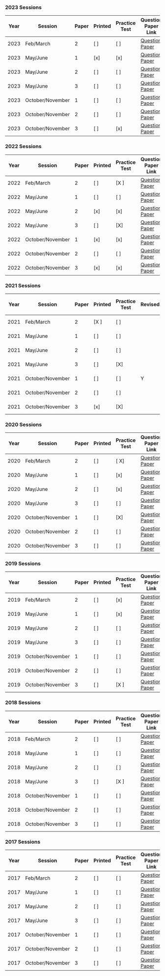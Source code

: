### 2023 Sessions

| Year | Session           | Paper | Printed    | Practice Test | Question Paper Link | Mark Scheme Link |
|------|-------------------|-------|------------|---------------|---------------------|------------------|
| 2023 | Feb/March         | 2     | [ ]        | [ ]           | [Question Paper](https://dynamicpapers.com/wp-content/uploads/2015/09/0680_m23_qp_22.pdf) | [Mark Scheme](https://dynamicpapers.com/wp-content/uploads/2015/09/0680_m23_ms_22.pdf) |
| 2023 | May/June          | 1     | [x]         | [x]           | [Question Paper](https://dynamicpapers.com/wp-content/uploads/2015/09/0680_s23_qp_21.pdf) | [Mark Scheme](https://dynamicpapers.com/wp-content/uploads/2015/09/0680_s23_ms_21.pdf) |
| 2023 | May/June          | 2     | [ ]      | [ ]           | [Question Paper](https://dynamicpapers.com/wp-content/uploads/2015/09/0680_s23_qp_22.pdf) | [Mark Scheme](https://dynamicpapers.com/wp-content/uploads/2015/09/0680_s23_ms_22.pdf) |
| 2023 | May/June          | 3     | [ ]             | [ ]           | [Question Paper](https://dynamicpapers.com/wp-content/uploads/2015/09/0680_s23_qp_23.pdf) | [Mark Scheme](https://dynamicpapers.com/wp-content/uploads/2015/09/0680_s23_ms_23.pdf) |
| 2023 | October/November  | 1     | [ ]             | [ ]           | [Question Paper](https://dynamicpapers.com/wp-content/uploads/2015/09/0680_w23_qp_21.pdf) | [Mark Scheme](https://dynamicpapers.com/wp-content/uploads/2015/09/0680_w23_ms_21.pdf) |
| 2023 | October/November  | 2     | [ ]         | [ ]           | [Question Paper](https://dynamicpapers.com/wp-content/uploads/2015/09/0680_w23_qp_22.pdf) | [Mark Scheme](https://dynamicpapers.com/wp-content/uploads/2015/09/0680_w23_ms_22.pdf) |
| 2023 | October/November  | 3     | [ ]         | [x]           | [Question Paper](https://dynamicpapers.com/wp-content/uploads/2015/09/0680_w23_qp_23.pdf) | [Mark Scheme](https://dynamicpapers.com/wp-content/uploads/2015/09/0680_w23_ms_23.pdf) |


### 2022 Sessions

| Year | Session           | Paper | Printed    | Practice Test | Question Paper Link | Mark Scheme Link |
|------|-------------------|-------|------------|---------------|---------------------|------------------|
| 2022 | Feb/March         | 2     | [ ]         | [X ]             | [Question Paper](https://dynamicpapers.com/wp-content/uploads/2015/09/0680_m22_qp_22.pdf) | [Mark Scheme](https://dynamicpapers.com/wp-content/uploads/2015/09/0680_m22_ms_22.pdf) |
| 2022 | May/June          | 1     | [ ]         | [ ]             | [Question Paper](https://dynamicpapers.com/wp-content/uploads/2015/09/0680_s22_qp_21.pdf) | [Mark Scheme](https://dynamicpapers.com/wp-content/uploads/2015/09/0680_s22_ms_21.pdf) |
| 2022 | May/June          | 2     | [x]         | [x]             | [Question Paper](https://dynamicpapers.com/wp-content/uploads/2015/09/0680_s22_qp_22.pdf) | [Mark Scheme](https://dynamicpapers.com/wp-content/uploads/2015/09/0680_s22_ms_22.pdf) |
| 2022 | May/June          | 3     | [ ]         | [X]             | [Question Paper](https://dynamicpapers.com/wp-content/uploads/2015/09/0680_s22_qp_23.pdf) | [Mark Scheme](https://dynamicpapers.com/wp-content/uploads/2015/09/0680_s22_ms_23.pdf) |
| 2022 | October/November  | 1     | [x]         | [x]             | [Question Paper](https://dynamicpapers.com/wp-content/uploads/2015/09/0680_w22_qp_21.pdf) | [Mark Scheme](https://dynamicpapers.com/wp-content/uploads/2015/09/0680_w22_ms_21.pdf) |
| 2022 | October/November  | 2     | [ ]         | [ ]             | [Question Paper](https://dynamicpapers.com/wp-content/uploads/2015/09/0680_w22_qp_22.pdf) | [Mark Scheme](https://dynamicpapers.com/wp-content/uploads/2015/09/0680_w22_ms_22.pdf) |
| 2022 | October/November  | 3     | [x]         | [x]             | [Question Paper](https://dynamicpapers.com/wp-content/uploads/2015/09/0680_w22_qp_23.pdf) | [Mark Scheme](https://dynamicpapers.com/wp-content/uploads/2015/09/0680_w22_ms_23.pdf) |

### 2021 Sessions

| Year | Session           | Paper | Printed    | Practice Test | Revised?|Question Paper Link | Mark Scheme Link |
|------|-------------------|-------|------------|---------------|---------|------------|------------------|
| 2021 | Feb/March         | 2     | [X ]         | [ ]             | |[Question Paper](https://dynamicpapers.com/wp-content/uploads/2015/09/0680_m21_qp_22.pdf) | [Mark Scheme](https://dynamicpapers.com/wp-content/uploads/2015/09/0680_m21_ms_22.pdf) |
| 2021 | May/June          | 1     | [ ]         | [ ]             | |[Question Paper](https://dynamicpapers.com/wp-content/uploads/2015/09/0680_s21_qp_21.pdf) | [Mark Scheme](https://dynamicpapers.com/wp-content/uploads/2015/09/0680_s21_ms_21.pdf) |
| 2021 | May/June          | 2     | [ ]         | [ ]             | |[Question Paper](https://dynamicpapers.com/wp-content/uploads/2015/09/0680_s21_qp_22.pdf) | [Mark Scheme](https://dynamicpapers.com/wp-content/uploads/2015/09/0680_s21_ms_22.pdf) |
| 2021 | May/June          | 3     | [ ]         | [X]             | |[Question Paper](https://dynamicpapers.com/wp-content/uploads/2015/09/0680_s21_qp_23.pdf) | [Mark Scheme](https://dynamicpapers.com/wp-content/uploads/2015/09/0680_s21_ms_23.pdf) |
| 2021 | October/November  | 1     | [ ]         | [ ]             | Y|[Question Paper](https://dynamicpapers.com/wp-content/uploads/2015/09/0680_w21_qp_21.pdf) | [Mark Scheme](https://dynamicpapers.com/wp-content/uploads/2015/09/0680_w21_ms_21.pdf) |
| 2021 | October/November  | 2     | [ ]         | [ ]             | |[Question Paper](https://dynamicpapers.com/wp-content/uploads/2015/09/0680_w21_qp_22.pdf) | [Mark Scheme](https://dynamicpapers.com/wp-content/uploads/2015/09/0680_w21_ms_22.pdf) |
| 2021 | October/November  | 3     | [x]         | [X]             | |[Question Paper](https://dynamicpapers.com/wp-content/uploads/2015/09/0680_w21_qp_23.pdf) | [Mark Scheme](https://dynamicpapers.com/wp-content/uploads/2015/09/0680_w21_ms_23.pdf) |


### 2020 Sessions

| Year | Session          | Paper | Printed | Practice Test | Question Paper Link                                                                       | Mark Scheme Link                                                                       |
|------|------------------|-------|---------|--------------|-------------------------------------------------------------------------------------------|----------------------------------------------------------------------------------------|
| 2020 | Feb/March        | 2     | [ ]     | [ X]          | [Question Paper](https://dynamicpapers.com/wp-content/uploads/2015/09/0680_m20_qp_22.pdf) | [Mark Scheme](https://dynamicpapers.com/wp-content/uploads/2015/09/0680_m20_ms_22.pdf) |
| 2020 | May/June         | 1     | [ ]     | [x]          | [Question Paper](https://dynamicpapers.com/wp-content/uploads/2015/09/0680_s20_qp_21.pdf) | [Mark Scheme](https://dynamicpapers.com/wp-content/uploads/2015/09/0680_s20_ms_21.pdf) |
| 2020 | May/June         | 2     | [ ]     | [x]          | [Question Paper](https://dynamicpapers.com/wp-content/uploads/2015/09/0680_s20_qp_22.pdf) | [Mark Scheme](https://dynamicpapers.com/wp-content/uploads/2015/09/0680_s20_ms_22.pdf) |
| 2020 | May/June         | 3     | [ ]     | [ ]          | [Question Paper](https://dynamicpapers.com/wp-content/uploads/2015/09/0680_s20_qp_23.pdf) | [Mark Scheme](https://dynamicpapers.com/wp-content/uploads/2015/09/0680_s20_ms_23.pdf) |
| 2020 | October/November | 1     | [ ]     | [X]          | [Question Paper](https://dynamicpapers.com/wp-content/uploads/2015/09/0680_w20_qp_21.pdf) | [Mark Scheme](https://dynamicpapers.com/wp-content/uploads/2015/09/0680_w20_ms_21.pdf) |
| 2020 | October/November | 2     | [ ]     | [ ]          | [Question Paper](https://dynamicpapers.com/wp-content/uploads/2015/09/0680_w20_qp_22.pdf) | [Mark Scheme](https://dynamicpapers.com/wp-content/uploads/2015/09/0680_w20_ms_22.pdf) |
| 2020 | October/November | 3     | [ ]     | [ ]          | [Question Paper](https://dynamicpapers.com/wp-content/uploads/2015/09/0680_w20_qp_23.pdf) | [Mark Scheme](https://dynamicpapers.com/wp-content/uploads/2015/09/0680_w20_ms_23.pdf) |

### 2019 Sessions

| Year | Session           | Paper | Printed    | Practice Test | Question Paper Link | Mark Scheme Link |
|------|-------------------|-------|------------|---------------|---------------------|------------------|
| 2019 | Feb/March         | 2     | [ ]         | [x]             | [Question Paper](https://dynamicpapers.com/wp-content/uploads/2015/09/0680_m19_qp_22.pdf) | [Mark Scheme](https://dynamicpapers.com/wp-content/uploads/2015/09/0680_m19_ms_22.pdf) |
| 2019 | May/June          | 1     | [ ]         | [x]             | [Question Paper](https://dynamicpapers.com/wp-content/uploads/2015/09/0680_s19_qp_21.pdf) | [Mark Scheme](https://dynamicpapers.com/wp-content/uploads/2015/09/0680_s19_ms_21.pdf) |
| 2019 | May/June          | 2     | [ ]         | [ ]             | [Question Paper](https://dynamicpapers.com/wp-content/uploads/2015/09/0680_s19_qp_22.pdf) | [Mark Scheme](https://dynamicpapers.com/wp-content/uploads/2015/09/0680_s19_ms_22.pdf) |
| 2019 | May/June          | 3     | [ ]         | [ ]             | [Question Paper](https://dynamicpapers.com/wp-content/uploads/2015/09/0680_s19_qp_23.pdf) | [Mark Scheme](https://dynamicpapers.com/wp-content/uploads/2015/09/0680_s19_ms_23.pdf) |
| 2019 | October/November  | 1     | [ ]         | [ ]             | [Question Paper](https://dynamicpapers.com/wp-content/uploads/2015/09/0680_w19_qp_21.pdf) | [Mark Scheme](https://dynamicpapers.com/wp-content/uploads/2015/09/0680_w19_ms_21.pdf) |
| 2019 | October/November  | 2     | [ ]         | [ ]             | [Question Paper](https://dynamicpapers.com/wp-content/uploads/2015/09/0680_w19_qp_22.pdf) | [Mark Scheme](https://dynamicpapers.com/wp-content/uploads/2015/09/0680_w19_ms_22.pdf) |
| 2019 | October/November  | 3     | [ ]         | [X ]             | [Question Paper](https://dynamicpapers.com/wp-content/uploads/2015/09/0680_w19_qp_23.pdf) | [Mark Scheme](https://dynamicpapers.com/wp-content/uploads/2015/09/0680_w19_ms_23.pdf) |

### 2018 Sessions

| Year | Session           | Paper | Printed    | Practice Test | Question Paper Link | Mark Scheme Link |
|------|-------------------|-------|------------|---------------|---------------------|------------------|
| 2018 | Feb/March         | 2     | [ ]         | [ ]             | [Question Paper](https://dynamicpapers.com/wp-content/uploads/2015/09/0680_m18_qp_22.pdf) | [Mark Scheme](https://dynamicpapers.com/wp-content/uploads/2015/09/0680_m18_ms_22.pdf) |
| 2018 | May/June          | 1     | [ ]         | [ ]             | [Question Paper](https://dynamicpapers.com/wp-content/uploads/2015/09/0680_s18_qp_21.pdf) | [Mark Scheme](https://dynamicpapers.com/wp-content/uploads/2015/09/0680_s18_ms_21.pdf) |
| 2018 | May/June          | 2     | [ ]         | [ ]             | [Question Paper](https://dynamicpapers.com/wp-content/uploads/2015/09/0680_s18_qp_22.pdf) | [Mark Scheme](https://dynamicpapers.com/wp-content/uploads/2015/09/0680_s18_ms_22.pdf) |
| 2018 | May/June          | 3     | [ ]         | [X ]             | [Question Paper](https://dynamicpapers.com/wp-content/uploads/2015/09/0680_s18_qp_23.pdf) | [Mark Scheme](https://dynamicpapers.com/wp-content/uploads/2015/09/0680_s18_ms_23.pdf) |
| 2018 | October/November  | 1     | [ ]         | [ ]             | [Question Paper](https://dynamicpapers.com/wp-content/uploads/2015/09/0680_w18_qp_21.pdf) | [Mark Scheme](https://dynamicpapers.com/wp-content/uploads/2015/09/0680_w18_ms_21.pdf) |
| 2018 | October/November  | 2     | [ ]         | [ ]             | [Question Paper](https://dynamicpapers.com/wp-content/uploads/2015/09/0680_w18_qp_22.pdf) | [Mark Scheme](https://dynamicpapers.com/wp-content/uploads/2015/09/0680_w18_ms_22.pdf) |
| 2018 | October/November  | 3     | [ ]         | [ ]             | [Question Paper](https://dynamicpapers.com/wp-content/uploads/2015/09/0680_w18_qp_23.pdf) | [Mark Scheme](https://dynamicpapers.com/wp-content/uploads/2015/09/0680_w18_ms_23.pdf) |

### 2017 Sessions

| Year | Session           | Paper | Printed    | Practice Test | Question Paper Link | Mark Scheme Link |
|------|-------------------|-------|------------|---------------|---------------------|------------------|
| 2017 | Feb/March         | 2     | [ ]         | [ ]             | [Question Paper](https://dynamicpapers.com/wp-content/uploads/2015/09/0680_m17_qp_22.pdf) | [Mark Scheme](https://dynamicpapers.com/wp-content/uploads/2015/09/0680_m17_ms_22.pdf) |
| 2017 | May/June          | 1     | [ ]         | [ ]             | [Question Paper](https://dynamicpapers.com/wp-content/uploads/2015/09/0680_s17_qp_21.pdf) | [Mark Scheme](https://dynamicpapers.com/wp-content/uploads/2015/09/0680_s17_ms_21.pdf) |
| 2017 | May/June          | 2     | [ ]         | [ ]             | [Question Paper](https://dynamicpapers.com/wp-content/uploads/2015/09/0680_s17_qp_22.pdf) | [Mark Scheme](https://dynamicpapers.com/wp-content/uploads/2015/09/0680_s17_ms_22.pdf) |
| 2017 | May/June          | 3     | [ ]         | [ ]             | [Question Paper](https://dynamicpapers.com/wp-content/uploads/2015/09/0680_s17_qp_23.pdf) | [Mark Scheme](https://dynamicpapers.com/wp-content/uploads/2015/09/0680_s17_ms_23.pdf) |
| 2017 | October/November  | 1     | [ ]         | [ ]             | [Question Paper](https://dynamicpapers.com/wp-content/uploads/2015/09/0680_w17_qp_21.pdf) | [Mark Scheme](https://dynamicpapers.com/wp-content/uploads/2015/09/0680_w17_ms_21.pdf) |
| 2017 | October/November  | 2     | [ ]         | [ ]             | [Question Paper](https://dynamicpapers.com/wp-content/uploads/2015/09/0680_w17_qp_22.pdf) | [Mark Scheme](https://dynamicpapers.com/wp-content/uploads/2015/09/0680_w17_ms_22.pdf) |
| 2017 | October/November  | 3     | [ ]         | [ ]             | [Question Paper](https://dynamicpapers.com/wp-content/uploads/2015/09/0680_w17_qp_23.pdf) | [Mark Scheme](https://dynamicpapers.com/wp-content/uploads/2015/09/0680_w17_ms_23.pdf) |
